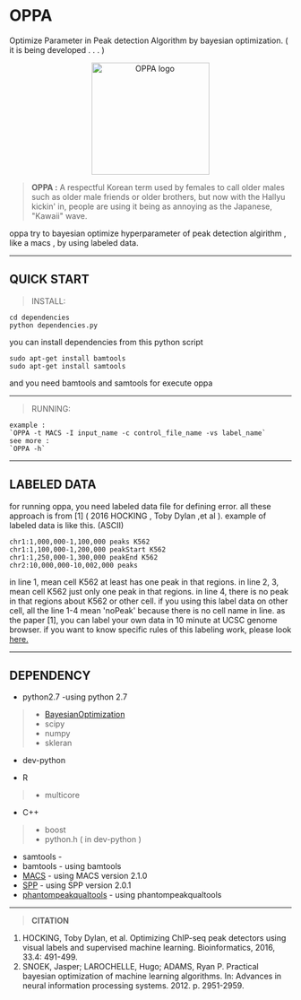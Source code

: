 
OPPA
======
Optimize Parameter in Peak detection Algorithm by bayesian optimization. ( it is being developed . . . )

<p align="center">
    <img src="https://github.com/odb9402/OPPA/blob/master/oppa/oppa.jpg" alt="OPPA logo" size=50  width="210" height="200">
</p>

> **OPPA :** A respectful Korean term used by females to call older males such as older male friends or older brothers, but now with the Hallyu kickin' in, people are using it being as annoying as the Japanese, "Kawaii" wave.

oppa try to bayesian optimize hyperparameter of peak detection algirithm , like a macs , by using labeled data.

--------
QUICK START
-------

>INSTALL:
>
> 
	cd dependencies
	python dependencies.py
you can install dependencies from this python script
>		
	sudo apt-get install bamtools
	sudo apt-get install samtools
and you need bamtools and samtools  for execute oppa

---

>RUNNING:
>
	example :	
    `OPPA -t MACS -I input_name -c control_file_name -vs label_name`
    see more :
    `OPPA -h`



--------
LABELED DATA
-------

for running oppa, you need labeled data file for defining error.  all these approach is from [1] ( 2016 HOCKING , Toby Dylan  ,et al ). example of labeled data is like this. (ASCII)

> 
	chr1:1,000,000-1,100,000 peaks K562
	chr1:1,100,000-1,200,000 peakStart K562
	chr1:1,250,000-1,300,000 peakEnd K562
	chr2:10,000,000-10,002,000 peaks


in line 1, mean cell K562 at least has one peak in that regions. in line 2, 3, mean cell K562 just only one peak in that regions. in line 4,  there is no peak in that regions about K562 or other cell. if you using this label data on other cell,  all the line 1-4 mean 'noPeak' because there is no cell name in line. as the paper [1], you can label your own data in 10 minute at UCSC genome browser. if you want to know specific rules of this labeling work, please look [here.](https://academic.oup.com/bioinformatics/article/33/4/491/2608653/Optimizing-ChIP-seq-peak-detectors-using-visual)

--------
DEPENDENCY
-------

- python2.7 -using python 2.7
 >- [BayesianOptimization](https://github.com/fmfn/BayesianOptimization)
 >- scipy
 >- numpy
 >- skleran

- dev-python

- R 
 >- multicore
 
- C++
 >- boost
 >- python.h ( in dev-python )
 
- samtools - 
- bamtools - using bamtools
- [MACS](https://github.com/taoliu/MACS) - using MACS version 2.1.0
- [SPP](https://github.com/xinwang2hms/SPP) - using SPP version 2.0.1
- [phantompeakqualtools](https://github.com/kundajelab/phantompeakqualtools) - using phantompeakqualtools
---------
>**CITATION**
1. HOCKING, Toby Dylan, et al. Optimizing ChIP-seq peak detectors using visual labels and supervised machine learning. Bioinformatics, 2016, 33.4: 491-499.
2.  SNOEK, Jasper; LAROCHELLE, Hugo; ADAMS, Ryan P. Practical bayesian optimization of machine learning algorithms. In: Advances in neural information processing systems. 2012. p. 2951-2959.
